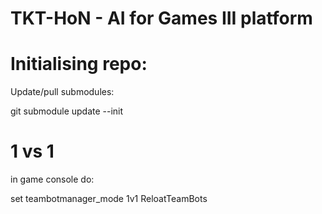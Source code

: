# TKT-HoN - AI for Games III platform

# Initialising repo:

Update/pull submodules:

  git submodule update --init

# 1 vs 1
  in game console do:

  set teambotmanager\_mode 1v1
  ReloatTeamBots
